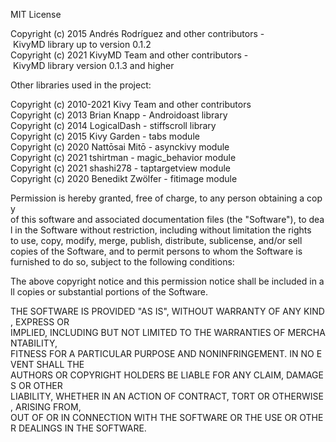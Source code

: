 MIT License

Copyright (c) 2015 Andrés Rodríguez and other contributors - KivyMD library up to version 0.1.2
Copyright (c) 2021 KivyMD Team and other contributors - KivyMD library version 0.1.3 and higher

Other libraries used in the project:

Copyright (c) 2010-2021 Kivy Team and other contributors
Copyright (c) 2013 Brian Knapp - Androidoast library
Copyright (c) 2014 LogicalDash - stiffscroll library
Copyright (c) 2015 Kivy Garden - tabs module
Copyright (c) 2020 Nattōsai Mitō - asynckivy module
Copyright (c) 2021 tshirtman - magic_behavior module
Copyright (c) 2021 shashi278 - taptargetview module
Copyright (c) 2020 Benedikt Zwölfer - fitimage module

Permission is hereby granted, free of charge, to any person obtaining a copy
of this software and associated documentation files (the "Software"), to deal
in the Software without restriction, including without limitation the rights
to use, copy, modify, merge, publish, distribute, sublicense, and/or sell
copies of the Software, and to permit persons to whom the Software is
furnished to do so, subject to the following conditions:

The above copyright notice and this permission notice shall be included in all
copies or substantial portions of the Software.

THE SOFTWARE IS PROVIDED "AS IS", WITHOUT WARRANTY OF ANY KIND, EXPRESS OR
IMPLIED, INCLUDING BUT NOT LIMITED TO THE WARRANTIES OF MERCHANTABILITY,
FITNESS FOR A PARTICULAR PURPOSE AND NONINFRINGEMENT. IN NO EVENT SHALL THE
AUTHORS OR COPYRIGHT HOLDERS BE LIABLE FOR ANY CLAIM, DAMAGES OR OTHER
LIABILITY, WHETHER IN AN ACTION OF CONTRACT, TORT OR OTHERWISE, ARISING FROM,
OUT OF OR IN CONNECTION WITH THE SOFTWARE OR THE USE OR OTHER DEALINGS IN THE
SOFTWARE.
